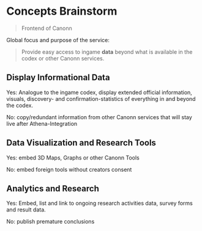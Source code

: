 # Concepts Brainstorm

> Frontend of Canonn

Global focus and purpose of the service:
> Provide easy access to ingame **data** beyond what is available in the codex or other Canonn services.

## Display Informational Data
Yes:
Analogue to the ingame codex, display extended official information, visuals, discovery- and confirmation-statistics of everything in and beyond the codex.

No:
copy/redundant information from other Canonn services that will stay live after Athena-Integration

## Data Visualization and Research Tools
Yes:
embed 3D Maps, Graphs or other Canonn Tools

No:
embed foreign tools without creators consent

## Analytics and Research
Yes:
Embed, list and link to ongoing research activities data, survey forms and result data.

No:
publish premature conclusions